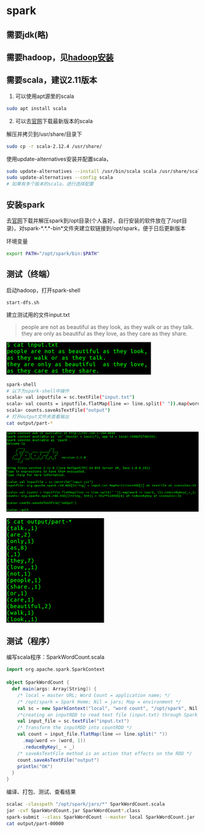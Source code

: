 # spark

## 需要jdk(略)

## 需要hadoop，见[hadoop安装](hadoop.md)

## 需要scala，建议2.11版本

1. 可以使用apt源里的scala

```bash
sudo apt install scala
```

2. 可以去[官网](https://www.scala-lang.org/download/)下载最新版本的scala

解压并拷贝到/usr/share/目录下

```bash
sudo cp -r scala-2.12.4 /usr/share/
```

使用update-alternatives安装并配置scala，

```bash
sudo update-alternatives --install /usr/bin/scala scala /usr/share/scala-2.12.4/bin/scala 100
sudo update-alternatives --config scala
# 如果有多个版本的scala，进行选择配置
```

## 安装spark

去[官网](https://spark.apache.org/downloads.html)下载并解压spark到/opt目录(个人喜好，自行安装的软件放在了/opt目录)，对spark-\*.\*.\*-bin\*文件夹建立软链接到/opt/spark，便于日后更新版本

环境变量
```bash
export PATH="/opt/spark/bin:$PATH"
```

## 测试（终端）
启动hadoop，打开spark-shell
```
start-dfs.sh
```
建立测试用的文件input.txt
> people are not as beautiful as they look, 
> as they walk or as they talk.
> they are only as beautiful  as they love, 
> as they care as they share.

![input.txt](image/spark/0.png)
```bash
spark-shell
# 以下为spark-shell中操作
scala> val inputfile = sc.textFile("input.txt")
scala> val counts = inputfile.flatMap(line => line.split(" ")).map(word => (word, 1)).reduceByKey(_+_);
scala> counts.saveAsTextFile("output")
# 打开output文件夹查看输出
cat output/part-*
```

![spark-shell](image/spark/1.png)

![output](image/spark/2.png)

## 测试（程序）

编写scala程序：SparkWordCount.scala
```scala
import org.apache.spark.SparkContext

object SparkWordCount {
  def main(args: Array[String]) {
    /* local = master URL; Word Count = application name; */
    /* /opt/spark = Spark Home; Nil = jars; Map = environment */
    val sc = new SparkContext("local", "word count", "/opt/spark", Nil, Map())
    /*creating an inputRDD to read text file (input.txt) through Spark context*/
    val input_file = sc.textFile("input.txt")
    /* Transform the inputRDD into countRDD */
    val count = input_file.flatMap(line => line.split(" "))
      .map(word => (word, 1))
      .reduceByKey(_ + _)
    /* saveAsTextFile method is an action that effects on the RDD */
    count.saveAsTextFile("output")
    println("OK")
  }
}
```

编译、打包、测试、查看结果
```bash
scalac -classpath "/opt/spark/jars/*" SparkWordCount.scala
jar -cvf SparkWordCount.jar SparkWordCount*.class
spark-submit --class SparkWordCount --master local SparkWordCount.jar
cat output/part-00000
```
